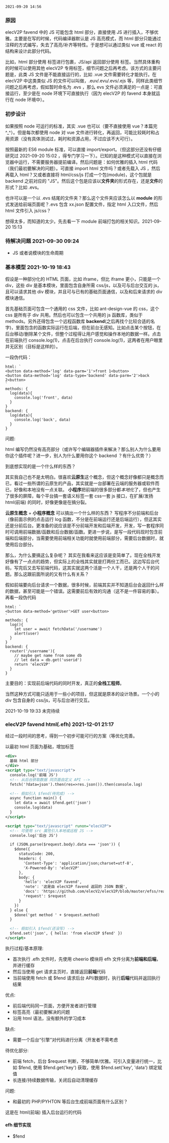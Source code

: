 ```
2021-09-20 14:56
```

### 原因

elecV2P favend 中的 JS 可能包含 html 部分，直接使用 JS 进行插入，不够优雅。主要是在写的时候，代码编译器默认是 JS 高亮模式，而 html 部分只能通过注释的方式编写，失去了高亮/补齐等特性。于是想可以通过类似 vue 或 react 的结构来设计此部分代码。

比如，html 部分使用 <template></template> 标签进行包裹，JS/api 返回部分使用 <script></script> 标签。当然具体重构的时候可以使用其他 elecV2P 专用标签，细节问题之后再考虑。该方式的主要问题是，此类 JS 文件是不能直接运行的，比如 .vue 文件需要转化才能执行。在 elecV2P 中这类类似 JS 的文件可以叫做，.euv/.evu/.evs/.ejs 等，同样此类细节问题之后再考虑，假如暂时命名为 .evs ，那么 evs 文件必须满足的一点是：可直接运行，至少是在 node 环境下可直接执行（因为 elecV2P 的 favend 本身就运行在 node 环境中）。

### 初步设计

如果按照 node 可运行的标准，其实 .vue 也可以（要不直接使用 vue？本篇完^\_^）。但是每次都使用 node 对 vue 文件进行转化，再返回，可能比较耗时和占用资源（没有具体测试过，耗时和资源占用，不过应该不大可行）。

按照最新的 ES6 module 标准，可以直接 import/export。（但这部分还没有仔细研究过 2021-09-20 15:02 ，得专门学习一下）。已知的是这种模式可以直接在浏览器中运行，不需要服务器提前编译。然后问题是：如何优雅的插入 html 代码（我们最初要解决的问题）。可直接 import html 文件吗？或者先载入 JS ，然后再载入 html？又或者直接将 html/css/js 打成一个包(module)，这个包就是 backend 之前对应的 "JS"。然后这个包是应该以**文件夹**的形式存在，还是**文件**的形式？比如 .evs。

也许可以是一个以 .evs 结尾的文件夹？那么这个文件夹应该怎么以 **module** 的形式发送给前端页面呢？.evs 包含 xx.json 配置文件，指定 html 入口文件，然后 html 文件引入 js/css？

想得太多，而知道的太少。先去看一下 module 前端打包的相关知识。2021-09-20 15:13

### 待解决问题 2021-09-30 09:24

- JS 或者说模块的生命周期

### 基本模型 2021-10-19 18:43

假设是一种部分化的 HTML 页面，比如 iframe，但比 iframe 更小，只能是一个 div，这些 div 是基本模块，里面包含自身所需 css/js，以及可与后台交互的 js，且可以请求其他 div 模块，并且可与已有的基础页面通信，以及和后来请求的 div 模块通信。

首先基础页面可包含一个通用的 css 文件，比如 ant-design-vue 的 css，这个 css 是所有子 div 共用。然后也可以包含一个共用的 js 函数库，类似于 methods。另外还得包含一个远程函数库 **backend**(之后再找个比较合适的名字)，里面包含的函数实际运行在后端，但在前台无感知。比如点击某个按钮，在后台移动/删除某个文件，但整个过程得让用户感觉和操作本地的数据一样。点击在前端执行 console.log(1)，点击在后台执行 console.log(1)，这两者在用户眼里并无区别（目标是这样的）。

一段伪代码：

``` JS
html: `
<button data-method='log' data-parm='1'>front 1<button>
<button data-method='log' data-type='backend' data-parm='2'>back 2<button>
`
methods: {
  log(data){
    console.log('front', data)
  }
}
backend: {
  log(data){
    console.log('back', data)
  }
}
```

问题:

html 编写仍然没有高亮部分（或许写个编辑器插件来解决？那么别人为什么要用你这个插件呢？进一步，别人为什么要用你这个 backend ？有什么优势？）

到底想实现的是一个什么样的东西？

其实我自己也不是太明白。很喜欢**云原生**这个概念，但这个概念好像都只是概念而已，看过一些所谓的云原生的产品，其实就是一台部署在云端的服务器或软件而已，好像和本地没有一点关联。
**小程序**把前端的很多部分都*本地化*了，但也产生了很多的屏障，每个平台搞一套语义标签一套 css一套 js 接口，在扩展/发扬 html(前端) 的同时，好像更像是在搞分裂。

**云原生概念** + **小程序概念** 可以搞出一个什么样的东西？
写程序不分前端和后台（像前面示例的点击运行 log 函数，不分是在前端运行还是后端运行），但这其实还是分前后台。更准备的说应该是不分前端开发和后端开发，开发，写一套程序同时可调用前端数据/函数和后台数据/函数。更进一步说，是写一段代码现时包含前端和后端部分，当需要使用前端相关功能时就使用前端部分，需要后台数据时，就使用后台部分。

那么，为什么要搞这么复杂呢？
其实在我看来这应该是变简单了。现在全栈开发好像有了一点点的趋势，但实际上的全栈其实就是打两份工而已。这边写后台代码，写完后又去写前端代码，这其实就这两个活是一个人干，还是两个人干的问题。那么这跟前面所说的又有什么有关系？

假如前端要向后台请求一个数据，很多时候，前端其实并不知道后台会返回什么样的数据，甚至可能是一个错误。这需要前后有效的沟通（这不是一件容易的事）。再看一段伪代码

``` JS
html: `
<button data-method='getUser'>GET user<button>
`
methods: {
  log(){
    let user = await fetchData('/username')
    alert(user)
  }
}
backend: {
  router('/username'){
    // maybe get name from some db
    // let data = db.get('userid')
    return 'elecV2P'
  }
}
```

主要目的：实现前后端代码的同时开发，真正的**全栈工程师**。

当然这种方式可能只适用于一些小的项目，但这就是原本的设计场景。一个小的 div 包含自身的 css/js，可与后台进行交互。

2021-10-19 19:33  未完待续

### elecV2P favend html(.efh) 2021-12-01 21:17

经过一段时间的思考，得到一个初步可能可行的方案（等优化完善。

以最初 html 页面为基础，增加标签 <script type="text/javascript" runon="elecV2P">此部分为后台代码(run on elecV2P)</script>

``` xml default.efh
<div>
  基础 html 部分
</div>
<script type="text/javascript">
  console.log('前端 JS')
  <!-- 从后台获取数据 同页面自定义 API -->
  fetch('?data=json').then(res=>res.json()).then(console.log)

  <!-- 假如引入 $fend(待完成) -->
  async function main() {
    let data = await $fend.get('json')
    console.log(data)
  }
</script>

<script type="text/javascript" runon="elecV2P">
  <!-- 可使用 src 属性引入本地或远程 JS -->
  console.log('后台 JS')

  if (JSON.parse($request.body).data === 'json')) {
    $done({
      statusCode: 200,
      headers: {
        'Content-Type': 'application/json;charset=utf-8',
        'X-Powered-By': 'elecV2P'
      },
      body: {
        'hello': 'elecV2P favend',
        'note': '这是由 elecV2P favend 返回的 JSON 数据',
        'docs': 'https://github.com/elecV2/elecV2P/blob/master/efss/readme.md',
        'request': $request
      }
    })
  } else {
    $done('get method ' + $request.method)
  }

  <!-- 假如引入 $fend(还没写) -->
  $fend.set('json', { hello: 'from elecV2P $fend' })
</script>
```

执行过程/基本原理:
- 首次执行 .efh 文件时，先使用 cheerio 模块将 efh 文件分离为**前端和后端**，并进行缓存
- 然后当使用 get 请求主页时，直接返回**前端**代码
- 当前端使用 fetch 或 $fend 请求后台 API/数据时，执行**后端**代码并返回执行结果


优点:
- 前后端代码同一页面，方便开发者进行管理
- 标签高亮（最初要解决的问题
- 沿用 html 语法，没有额外的学习成本

缺点:
- 需要一个后台“引擎”对代码进行分离（开发者不需考虑

待优化部分:
- 前端 fetch，后台 $request 判断，不够简单/优雅。可引入变量进行统一，比如 $fend, 使用 $fend.get('key') 获取，使用 $fend.set('key', 'data') 绑定赋值
- 长连接/持续数据传输，关闭后自动清理缓存

问题:
- 和最初的 PHP/PYHTON 等后台生成前端页面有什么区别？

这是在 html(前端) 插入后台运行的代码

#### efh 细节实现

- $fend